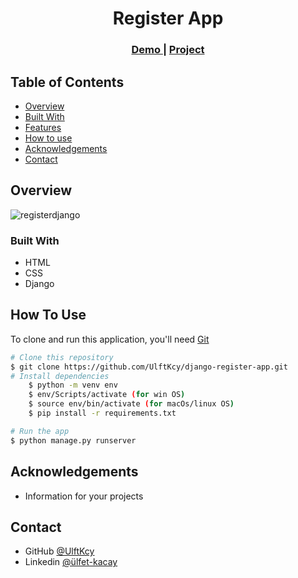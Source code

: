 <h1 align="center">Register App</h1>


<div align="center">
  <h3>
    <a href="https://{your-demo-link.your-domain}" disabled>
      Demo
    </a>
     | 
    <a href="https://{your-url-to-the-solution}" disabled>
      Project
    </a>
 
  </h3>
</div>

<!-- TABLE OF CONTENTS -->

## Table of Contents

- [Overview](#overview)
- [Built With](#built-with)
- [Features](#features)
- [How to use](#how-to-use)
- [Acknowledgements](#acknowledgements)
- [Contact](#contact)

<!-- OVERVIEW -->

## Overview

![registerdjango](https://user-images.githubusercontent.com/80036968/138127638-fc4c2be0-ff4b-424a-b12d-c53d97ba9bfd.gif)

### Built With

<!-- This section should list any major frameworks that you built your project using. Here are a few examples.-->

- HTML
- CSS
- Django

## How To Use

<!-- This is an example, please update according to your application -->

To clone and run this application, you'll need [Git](https://git-scm.com) 
```bash
# Clone this repository
$ git clone https://github.com/UlftKcy/django-register-app.git
# Install dependencies
    $ python -m venv env
    $ env/Scripts/activate (for win OS)
    $ source env/bin/activate (for macOs/linux OS)
    $ pip install -r requirements.txt

# Run the app
$ python manage.py runserver
```

## Acknowledgements
- Information for your projects

## Contact

- GitHub [@UlftKcy](https://github.com/UlftKcy)
- Linkedin [@ülfet-kacay](https://www.linkedin.com/in/%C3%BClfet-kacay/)
